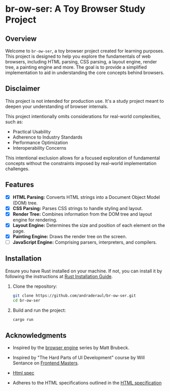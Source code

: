 # br-ow-ser: A Toy Browser Study Project

## Overview

Welcome to `br-ow-ser`, a toy browser project created for learning purposes. This project is designed to help you explore the fundamentals of web browsers, including HTML parsing, CSS parsing, a layout engine, render tree, a painting engine and more. The goal is to provide a simplified implementation to aid in understanding the core concepts behind browsers.

## Disclaimer

This project is not intended for production use. It's a study project meant to deepen your understanding of browser internals.

This project intentionally omits considerations for real-world complexities, such as:

- Practical Usability
- Adherence to Industry Standards
- Performance Optimization
- Interoperability Concerns

This intentional exclusion allows for a focused exploration of fundamental concepts without the constraints imposed by real-world implementation challenges.

## Features

- [x] **HTML Parsing:** Converts HTML strings into a Document Object Model (DOM) tree.
- [x] **CSS Parsing:** Parses CSS strings to handle styling and layout.
- [x] **Render Tree:** Combines information from the DOM tree and layout engine for rendering.
- [x] **Layout Engine:** Determines the size and position of each element on the page.
- [x] **Painting Engine:** Draws the render tree on the screen.
- [ ] **JavaScript Engine:** Comprising parsers, interpreters, and compilers.

## Installation

Ensure you have Rust installed on your machine. If not, you can install it by following the instructions at [Rust Installation Guide](https://www.rust-lang.org/tools/install).

1. Clone the repository:

   ```bash
   git clone https://github.com/andraderaul/br-ow-ser.git
   cd br-ow-ser
   ```

2. Build and run the project:

   ```bash
   cargo run
   ```

## Acknowledgments

- Inspired by the [browser engine](https://limpet.net/mbrubeck/2014/08/08/toy-layout-engine-1.html) series by Matt Brubeck.

- Inspired by "The Hard Parts of UI Development" course by Will Sentance on [Frontend Masters](https://frontendmasters.com/courses/hard-parts-ui-dev/).

- [Html spec](https://html.spec.whatwg.org/multipage/introduction.html)

- Adheres to the HTML specifications outlined in the [HTML specification](https://html.spec.whatwg.org/multipage/introduction.html)
